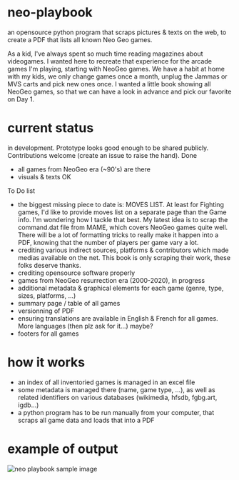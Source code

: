# neo-playbook
an opensource python program that scraps pictures &amp; texts on the web, to create a PDF that lists all known Neo Geo games.

As a kid, I've always spent so much time reading magazines about videogames. I wanted here to recreate that experience for the arcade games I'm playing, starting with NeoGeo games. We have a habit at home with my kids, we only change games once a month, unplug the Jammas or MVS carts and pick new ones once. 
I wanted a little book showing all NeoGeo games, so that we can have a look in advance and pick our favorite on Day 1.

# current status

in development. Prototype looks good enough to be shared publicly. Contributions welcome (create an issue to raise the hand).
Done
- all games from NeoGeo era (~90's) are there
- visuals & texts OK

To Do list
- the biggest missing piece to date is: MOVES LIST. At least for Fighting games, I'd like to provide moves list on a separate page than the Game info. I'm wondering how I tackle that best. My latest idea is to scrap the command.dat file from MAME, which covers NeoGeo games quite well. There will be a lot of formatting tricks to really make it happen into a PDF, knowing that the number of players per game vary a lot.
- crediting various indirect sources, platforms & contributors which made medias available on the net. This book is only scraping their work, these folks deserve thanks.
- crediting opensource software properly
- games from NeoGeo resurrection era (2000-2020), in progress
- additional metadata & graphical elements for each game (genre, type, sizes, platforms, ...)
- summary page / table of all games
- versionning of PDF
- ensuring translations are available in English & French for all games. More languages (then plz ask for it...) maybe?
- footers for all games 

# how it works

- an index of all inventoried games is managed in an excel file
- some metadata is managed there (name, game type, ...), as well as related identifiers on various databases (wikimedia, hfsdb, fgbg.art, igdb...)
- a python program has to be run manually from your computer, that scraps all game data and loads that into a PDF

# example of output

![neo playbook sample image](https://github.com/kl3mousse/neo-geo-game-mag/blob/main/img/neo-playbook-proto.png)
